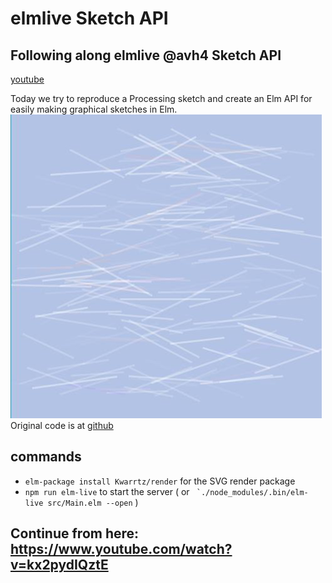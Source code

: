 # elmlive Sketch API

## Following along elmlive @avh4 Sketch API

[youtube](https://www.youtube.com/watch?v=202uclkgIdc)

Today we try to reproduce a Processing sketch and create an Elm API for easily making graphical sketches in Elm. ![Random shapes](random-shapes.jpg) Original code is at [github](https://github.com/avh4-experimental/elm-graphics/tree/ElmLive-2016-10-30)

## commands

- `elm-package install Kwarrtz/render` for the SVG render package
- `npm run elm-live` to start the server ( or `` `./node_modules/.bin/elm-live src/Main.elm --open`` )

## Continue from here: <https://www.youtube.com/watch?v=kx2pydIQztE>
